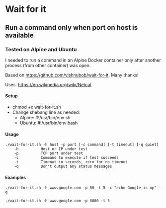 # Wait for it

## Run a command only when port on host is available

### Tested on Alpine and Ubuntu

I needed to run a command in an Alpine Docker container only after another process (from other container) was open.

Based on https://github.com/vishnubob/wait-for-it. Many thanks!

Uses: https://en.wikipedia.org/wiki/Netcat

#### Setup
* chmod +x wait-for-it.sh
* Change shebang line as needed:
    * Alpine: #!/usr/bin/env sh
    * Ubuntu: #!/usr/bin/env bash

#### Usage
 
```
./wait-for-it.sh -h host -p port [-c command] [-t timeout] [-q quiet]
    -h          Host or IP under test
    -p          TCP port under test
    -c          Command to execute if test succeeds
    -t          Timeout in seconds, zero for no timeout
    -q          Don't output any status messages
```

#### Examples

```
./wait-for-it.sh -h www.google.com -p 80 -t 5 -c "echo Google is up" -q
```

```
./wait-for-it.sh -h www.google.com -p 8080 -t 5
```
